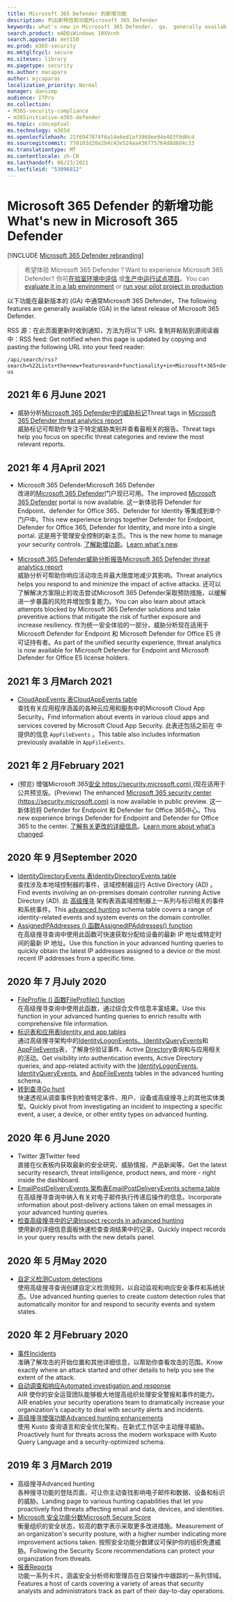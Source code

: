 ```yaml
---
title: Microsoft 365 Defender 的新增功能
description: 列出新特性和功能Microsoft 365 Defender
keywords: what's new in Microsoft 365 Defender， ga， generally available， capabilities， available， new
search.product: eADQiWindows 10XVcnh
search.appverid: met150
ms.prod: m365-security
ms.mktglfcycl: secure
ms.sitesec: library
ms.pagetype: security
ms.author: macapara
author: mjcaparas
localization_priority: Normal
manager: dansimp
audience: ITPro
ms.collection:
- M365-security-compliance
- m365initiative-m365-defender
ms.topic: conceptual
ms.technology: m365d
ms.openlocfilehash: 21f6947074f6a14e6ed1af3968ee94e403f0d0cd
ms.sourcegitcommit: 778103d20a2b4c43e524aa436775764d8d8d4c33
ms.translationtype: MT
ms.contentlocale: zh-CN
ms.lasthandoff: 06/23/2021
ms.locfileid: "53096812"
---
```

# <a name="whats-new-in-microsoft-365-defender"></a><span data-ttu-id="1921b-104">Microsoft 365 Defender 的新增功能</span><span class="sxs-lookup"><span data-stu-id="1921b-104">What's new in Microsoft 365 Defender</span></span>

[!INCLUDE [Microsoft 365 Defender rebranding](../includes/microsoft-defender.md)]

> <span data-ttu-id="1921b-105">希望体验 Microsoft 365 Defender？</span><span class="sxs-lookup"><span data-stu-id="1921b-105">Want to experience Microsoft 365 Defender?</span></span> <span data-ttu-id="1921b-106">你可[在验室环境中评估](m365d-evaluation.md?ocid=cx-docs-MTPtriallab) 或[生产中运行试点项目](m365d-pilot.md?ocid=cx-evalpilot)。</span><span class="sxs-lookup"><span data-stu-id="1921b-106">You can [evaluate it in a lab environment](m365d-evaluation.md?ocid=cx-docs-MTPtriallab) or [run your pilot project in production](m365d-pilot.md?ocid=cx-evalpilot).</span></span>
>

<span data-ttu-id="1921b-107">以下功能在最新版本的 (GA) 中通常Microsoft 365 Defender。</span><span class="sxs-lookup"><span data-stu-id="1921b-107">The following features are generally available (GA) in the latest release of Microsoft 365 Defender.</span></span>

<span data-ttu-id="1921b-108">RSS 源：在此页面更新时收到通知，方法为将以下 URL 复制并粘贴到源阅读器中：</span><span class="sxs-lookup"><span data-stu-id="1921b-108">RSS feed: Get notified when this page is updated by copying and pasting the following URL into your feed reader:</span></span>
```http
/api/search/rss?search=%22Lists+the+new+features+and+functionality+in+Microsoft+365+defender%22&locale=en-us
```
## <a name="june-2021"></a><span data-ttu-id="1921b-109">2021 年 6 月</span><span class="sxs-lookup"><span data-stu-id="1921b-109">June 2021</span></span>
- <span data-ttu-id="1921b-110">威胁分析[Microsoft 365 Defender中的威胁标记](threat-analytics.md)</span><span class="sxs-lookup"><span data-stu-id="1921b-110">Threat tags in [Microsoft 365 Defender threat analytics report](threat-analytics.md)</span></span> <br> <span data-ttu-id="1921b-111">威胁标记可帮助你专注于特定威胁类别并查看最相关的报告。</span><span class="sxs-lookup"><span data-stu-id="1921b-111">Threat tags help you focus on specific threat categories and review the most relevant reports.</span></span> 

## <a name="april-2021"></a><span data-ttu-id="1921b-112">2021 年 4 月</span><span class="sxs-lookup"><span data-stu-id="1921b-112">April 2021</span></span>
- <span data-ttu-id="1921b-113">Microsoft 365 Defender</span><span class="sxs-lookup"><span data-stu-id="1921b-113">Microsoft 365 Defender</span></span><br> <span data-ttu-id="1921b-114">改进的[Microsoft 365 Defender](https://security.microsoft.com)门户现已可用。</span><span class="sxs-lookup"><span data-stu-id="1921b-114">The improved [Microsoft 365 Defender](https://security.microsoft.com) portal is now available.</span></span> <span data-ttu-id="1921b-115">这一新体验将 Defender for Endpoint、defender for Office 365、Defender for Identity 等集成到单个门户中。</span><span class="sxs-lookup"><span data-stu-id="1921b-115">This new experience brings together Defender for Endpoint, Defender for Office 365, Defender for Identity, and more into a single portal.</span></span> <span data-ttu-id="1921b-116">这是用于管理安全控制的新主页。</span><span class="sxs-lookup"><span data-stu-id="1921b-116">This is the new home to manage your security controls.</span></span> <span data-ttu-id="1921b-117">[了解新增功能](./overview-security-center.md)。</span><span class="sxs-lookup"><span data-stu-id="1921b-117">[Learn what's new](./overview-security-center.md).</span></span>

- [<span data-ttu-id="1921b-118">Microsoft 365 Defender威胁分析报告</span><span class="sxs-lookup"><span data-stu-id="1921b-118">Microsoft 365 Defender threat analytics report</span></span>](threat-analytics.md)<br>
 <span data-ttu-id="1921b-119">威胁分析可帮助你响应活动攻击并最大限度地减少其影响。</span><span class="sxs-lookup"><span data-stu-id="1921b-119">Threat analytics helps you respond to and minimize the impact of active attacks.</span></span> <span data-ttu-id="1921b-120">还可以了解解决方案阻止的攻击尝试Microsoft 365 Defender采取预防措施，以缓解进一步暴露的风险并增加恢复能力。</span><span class="sxs-lookup"><span data-stu-id="1921b-120">You can also learn about attack attempts blocked by Microsoft 365 Defender solutions and take preventive actions that mitigate the risk of further exposure and increase resiliency.</span></span> <span data-ttu-id="1921b-121">作为统一安全体验的一部分，威胁分析现在适用于 Microsoft Defender for Endpoint 和 Microsoft Defender for Office E5 许可证持有者。</span><span class="sxs-lookup"><span data-stu-id="1921b-121">As part of the unified security experience, threat analytics is now available for Microsoft Defender for Endpoint and Microsoft Defender for Office E5 license holders.</span></span>

## <a name="march-2021"></a><span data-ttu-id="1921b-122">2021 年 3 月</span><span class="sxs-lookup"><span data-stu-id="1921b-122">March 2021</span></span>
- [<span data-ttu-id="1921b-123">CloudAppEvents 表</span><span class="sxs-lookup"><span data-stu-id="1921b-123">CloudAppEvents table</span></span>](advanced-hunting-cloudappevents-table.md) <br><span data-ttu-id="1921b-124">查找有关应用程序涵盖的各种云应用和服务中的Microsoft Cloud App Security。</span><span class="sxs-lookup"><span data-stu-id="1921b-124">Find information about events in various cloud apps and services covered by Microsoft Cloud App Security.</span></span> <span data-ttu-id="1921b-125">此表还包括之前在 中提供的信息 `AppFileEvents` 。</span><span class="sxs-lookup"><span data-stu-id="1921b-125">This table also includes information previously available in `AppFileEvents`.</span></span>
## <a name="february-2021"></a><span data-ttu-id="1921b-126">2021 年 2 月</span><span class="sxs-lookup"><span data-stu-id="1921b-126">February 2021</span></span>
- <span data-ttu-id="1921b-127"> (预览) 增强Microsoft 365[安全 https://security.microsoft.com) ](https://security.microsoft.com) (现在适用于公共预览版。</span><span class="sxs-lookup"><span data-stu-id="1921b-127">(Preview) The enhanced [Microsoft 365 security center (https://security.microsoft.com)](https://security.microsoft.com) is now available in public preview.</span></span> <span data-ttu-id="1921b-128">这一新体验将 Defender for Endpoint 和 Defender for Office 365中心。</span><span class="sxs-lookup"><span data-stu-id="1921b-128">This new experience brings Defender for Endpoint and Defender for Office 365 to the center.</span></span> <span data-ttu-id="1921b-129">[了解有关更改的详细信息](./overview-security-center.md)。</span><span class="sxs-lookup"><span data-stu-id="1921b-129">[Learn more about what's changed](./overview-security-center.md).</span></span>

## <a name="september-2020"></a><span data-ttu-id="1921b-130">2020 年 9 月</span><span class="sxs-lookup"><span data-stu-id="1921b-130">September 2020</span></span>
- [<span data-ttu-id="1921b-131">IdentityDirectoryEvents 表</span><span class="sxs-lookup"><span data-stu-id="1921b-131">IdentityDirectoryEvents table</span></span>](advanced-hunting-identitydirectoryevents-table.md) <br> <span data-ttu-id="1921b-132">查找涉及本地域控制器的事件，该域控制器运行 Active Directory (AD) 。</span><span class="sxs-lookup"><span data-stu-id="1921b-132">Find events involving an on-premises domain controller running Active Directory (AD).</span></span> <span data-ttu-id="1921b-133">此 [高级搜寻](advanced-hunting-overview.md) 架构表涵盖域控制器上一系列与标识相关的事件和系统事件。</span><span class="sxs-lookup"><span data-stu-id="1921b-133">This [advanced hunting](advanced-hunting-overview.md) schema table covers a range of identity-related events and system events on the domain controller.</span></span>
- [<span data-ttu-id="1921b-134">AssignedIPAddresses () 函数</span><span class="sxs-lookup"><span data-stu-id="1921b-134">AssignedIPAddresses() function</span></span>](advanced-hunting-assignedipaddresses-function.md) <br> <span data-ttu-id="1921b-135">在高级搜寻查询中使用此函数可快速获取分配给设备的最新 IP 地址或特定时间的最新 IP 地址。</span><span class="sxs-lookup"><span data-stu-id="1921b-135">Use this function in your advanced hunting queries to quickly obtain the latest IP addresses assigned to a device or the most recent IP addresses from a specific time.</span></span>

## <a name="july-2020"></a><span data-ttu-id="1921b-136">2020 年 7 月</span><span class="sxs-lookup"><span data-stu-id="1921b-136">July 2020</span></span>
- [<span data-ttu-id="1921b-137">FileProfile () 函数</span><span class="sxs-lookup"><span data-stu-id="1921b-137">FileProfile() function</span></span>](advanced-hunting-fileprofile-function.md) <br> <span data-ttu-id="1921b-138">在高级搜寻查询中使用此函数，通过综合文件信息丰富结果。</span><span class="sxs-lookup"><span data-stu-id="1921b-138">Use this function in your advanced hunting queries to enrich results with comprehensive file information.</span></span>
- [<span data-ttu-id="1921b-139">标识表和应用表</span><span class="sxs-lookup"><span data-stu-id="1921b-139">Identity and app tables</span></span>](advanced-hunting-schema-tables.md)<br> <span data-ttu-id="1921b-140">通过高级搜寻架构中的[IdentityLogonEvents、IdentityQueryEvents](advanced-hunting-identitylogonevents-table.md)和[AppFileEvents](advanced-hunting-appfileevents-table.md)表，了解身份验证事件、Active [Directory](advanced-hunting-identityqueryevents-table.md)查询和与应用相关的活动。</span><span class="sxs-lookup"><span data-stu-id="1921b-140">Get visibility into authentication events, Active Directory queries, and app-related activity with the [IdentityLogonEvents](advanced-hunting-identitylogonevents-table.md), [IdentityQueryEvents](advanced-hunting-identityqueryevents-table.md), and [AppFileEvents](advanced-hunting-appfileevents-table.md) tables in the advanced hunting schema.</span></span>
- [<span data-ttu-id="1921b-141">转到查寻</span><span class="sxs-lookup"><span data-stu-id="1921b-141">Go hunt</span></span>](advanced-hunting-go-hunt.md)<br> <span data-ttu-id="1921b-142">快速透视从调查事件到检查特定事件、用户、设备或高级搜寻上的其他实体类型。</span><span class="sxs-lookup"><span data-stu-id="1921b-142">Quickly pivot from investigating an incident to inspecting a specific event, a user, a device, or other entity types on advanced hunting.</span></span>

## <a name="june-2020"></a><span data-ttu-id="1921b-143">2020 年 6 月</span><span class="sxs-lookup"><span data-stu-id="1921b-143">June 2020</span></span>
- <span data-ttu-id="1921b-144">Twitter 源</span><span class="sxs-lookup"><span data-stu-id="1921b-144">Twitter feed</span></span> <br> <span data-ttu-id="1921b-145">直接在仪表板内获取最新的安全研究、威胁情报、产品新闻等。</span><span class="sxs-lookup"><span data-stu-id="1921b-145">Get the latest security research, threat intelligence, product news, and more - right inside the dashboard.</span></span>
- [<span data-ttu-id="1921b-146">EmailPostDeliveryEvents 架构表</span><span class="sxs-lookup"><span data-stu-id="1921b-146">EmailPostDeliveryEvents schema table</span></span>](advanced-hunting-emailpostdeliveryevents-table.md) <br> <span data-ttu-id="1921b-147">在高级搜寻查询中纳入有关对电子邮件执行传递后操作的信息。</span><span class="sxs-lookup"><span data-stu-id="1921b-147">Incorporate information about post-delivery actions taken on email messages in your advanced hunting queries.</span></span>
- [<span data-ttu-id="1921b-148">检查高级搜寻中的记录</span><span class="sxs-lookup"><span data-stu-id="1921b-148">Inspect records in advanced hunting</span></span>](advanced-hunting-query-results.md#drill-down-from-query-results) <br> <span data-ttu-id="1921b-149">使用新的详细信息面板快速检查查询结果中的记录。</span><span class="sxs-lookup"><span data-stu-id="1921b-149">Quickly inspect records in your query results with the new details panel.</span></span>

## <a name="may-2020"></a><span data-ttu-id="1921b-150">2020 年 5 月</span><span class="sxs-lookup"><span data-stu-id="1921b-150">May 2020</span></span>
- [<span data-ttu-id="1921b-151">自定义检测</span><span class="sxs-lookup"><span data-stu-id="1921b-151">Custom detections</span></span>](custom-detections-overview.md) <br> <span data-ttu-id="1921b-152">使用高级搜寻查询创建自定义检测规则，以自动监视和响应安全事件和系统状态。</span><span class="sxs-lookup"><span data-stu-id="1921b-152">Use advanced hunting queries to create custom detection rules that automatically monitor for and respond to security events and system states.</span></span>

## <a name="february-2020"></a><span data-ttu-id="1921b-153">2020 年 2 月</span><span class="sxs-lookup"><span data-stu-id="1921b-153">February 2020</span></span>
- [<span data-ttu-id="1921b-154">事件</span><span class="sxs-lookup"><span data-stu-id="1921b-154">Incidents</span></span>](incidents-overview.md) <br> <span data-ttu-id="1921b-155">准确了解攻击的开始位置和其他详细信息，以帮助你查看攻击的范围。</span><span class="sxs-lookup"><span data-stu-id="1921b-155">Know exactly where an attack started and other details to help you see the extent of the attack.</span></span>
- [<span data-ttu-id="1921b-156">自动调查和响应</span><span class="sxs-lookup"><span data-stu-id="1921b-156">Automated investigation and response</span></span>](m365d-autoir.md) <br> <span data-ttu-id="1921b-157">AIR 使你的安全运营团队能够极大地提高组织处理安全警报和事件的能力。</span><span class="sxs-lookup"><span data-stu-id="1921b-157">AIR enables your security operations team to dramatically increase your organization's capacity to deal with security alerts and incidents.</span></span>
- [<span data-ttu-id="1921b-158">高级搜寻增强功能</span><span class="sxs-lookup"><span data-stu-id="1921b-158">Advanced hunting enhancements</span></span>](advanced-hunting-overview.md) <br> <span data-ttu-id="1921b-159">使用 Kusto 查询语言和安全优化架构，在新式工作区中主动搜寻威胁。</span><span class="sxs-lookup"><span data-stu-id="1921b-159">Proactively hunt for threats across the modern workspace with Kusto Query Language and a security-optimized schema.</span></span>

## <a name="march-2019"></a><span data-ttu-id="1921b-160">2019 年 3 月</span><span class="sxs-lookup"><span data-stu-id="1921b-160">March 2019</span></span>
- <span data-ttu-id="1921b-161">高级搜寻</span><span class="sxs-lookup"><span data-stu-id="1921b-161">Advanced hunting</span></span> <br> <span data-ttu-id="1921b-162">各种搜寻功能的登陆页面，可让你主动查找影响电子邮件和数据、设备和标识的威胁。</span><span class="sxs-lookup"><span data-stu-id="1921b-162">Landing page to various hunting capabilities that let you proactively find threats affecting email and data, devices, and identities.</span></span>
- [<span data-ttu-id="1921b-163">Microsoft 安全功能分数</span><span class="sxs-lookup"><span data-stu-id="1921b-163">Microsoft Secure Score</span></span>](microsoft-secure-score.md) <br> <span data-ttu-id="1921b-164">衡量组织的安全状态，较高的数字表示采取更多改进措施。</span><span class="sxs-lookup"><span data-stu-id="1921b-164">Measurement of an organization's security posture, with a higher number indicating more improvement actions taken.</span></span> <span data-ttu-id="1921b-165">按照安全功能分数建议可保护你的组织免遭威胁。</span><span class="sxs-lookup"><span data-stu-id="1921b-165">Following the Security Score recommendations can protect your organization from threats.</span></span> 
- [<span data-ttu-id="1921b-166">报表</span><span class="sxs-lookup"><span data-stu-id="1921b-166">Reports</span></span>](overview-security-center.md) <br>  <span data-ttu-id="1921b-167">功能一系列卡片，涵盖安全分析师和管理员在日常操作中跟踪的一系列领域。</span><span class="sxs-lookup"><span data-stu-id="1921b-167">Features a host of cards covering a variety of areas that security analysts and administrators track as part of their day-to-day operations.</span></span>
